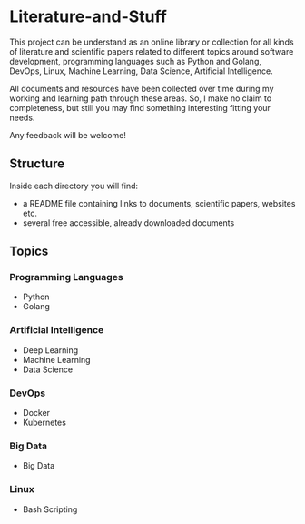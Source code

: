 # Literature-and-Stuff

This project can be understand as an online library or collection for all kinds of literature and scientific papers related to different topics around software development, programming languages such as Python and Golang, DevOps, Linux, Machine Learning, Data Science, Artificial Intelligence. 

All documents and resources have been collected over time during my working and learning path through these areas. So, I make no claim to completeness, but still you may find something interesting fitting your needs. 

Any feedback will be welcome! 

## Structure
Inside each directory you will find: 
- a README file containing links to documents, scientific papers, websites etc.
- several free accessible, already downloaded documents

## Topics
### Programming Languages
- Python
- Golang

### Artificial Intelligence
- Deep Learning
- Machine Learning
- Data Science

### DevOps
- Docker
- Kubernetes

### Big Data
- Big Data

### Linux
- Bash Scripting

